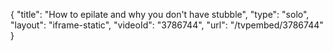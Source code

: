 {
    "title": "How to epilate and why you don't have stubble",
    "type": "solo",
    "layout": "iframe-static",
    "videoId": "3786744",
    "url": "\/tvpembed\/3786744"
}